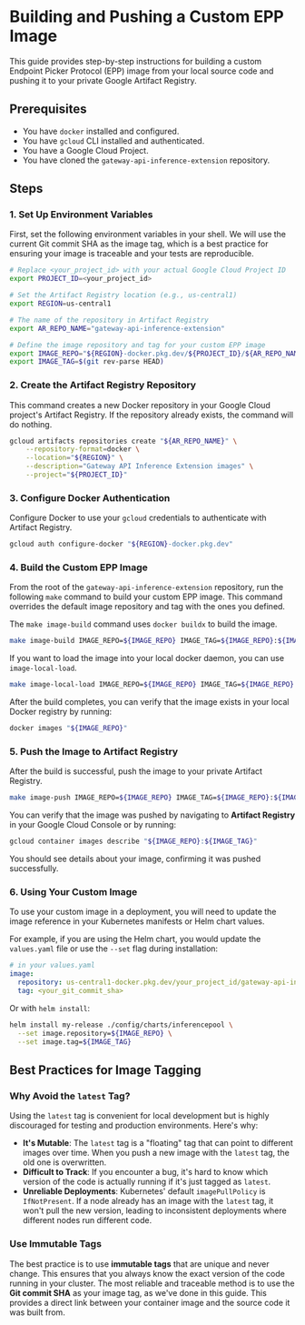 # Building and Pushing a Custom EPP Image

This guide provides step-by-step instructions for building a custom Endpoint Picker Protocol (EPP) image from your local source code and pushing it to your private Google Artifact Registry.

## Prerequisites

*   You have `docker` installed and configured.
*   You have `gcloud` CLI installed and authenticated.
*   You have a Google Cloud Project.
*   You have cloned the `gateway-api-inference-extension` repository.

## Steps

### 1. Set Up Environment Variables

First, set the following environment variables in your shell. We will use the current Git commit SHA as the image tag, which is a best practice for ensuring your image is traceable and your tests are reproducible.

```bash
# Replace <your_project_id> with your actual Google Cloud Project ID
export PROJECT_ID=<your_project_id>

# Set the Artifact Registry location (e.g., us-central1)
export REGION=us-central1

# The name of the repository in Artifact Registry
export AR_REPO_NAME="gateway-api-inference-extension"

# Define the image repository and tag for your custom EPP image
export IMAGE_REPO="${REGION}-docker.pkg.dev/${PROJECT_ID}/${AR_REPO_NAME}/epp"
export IMAGE_TAG=$(git rev-parse HEAD)
```

### 2. Create the Artifact Registry Repository

This command creates a new Docker repository in your Google Cloud project's Artifact Registry. If the repository already exists, the command will do nothing.

```bash
gcloud artifacts repositories create "${AR_REPO_NAME}" \
    --repository-format=docker \
    --location="${REGION}" \
    --description="Gateway API Inference Extension images" \
    --project="${PROJECT_ID}"
```

### 3. Configure Docker Authentication

Configure Docker to use your `gcloud` credentials to authenticate with Artifact Registry.

```bash
gcloud auth configure-docker "${REGION}-docker.pkg.dev"
```

### 4. Build the Custom EPP Image

From the root of the `gateway-api-inference-extension` repository, run the following `make` command to build your custom EPP image. This command overrides the default image repository and tag with the ones you defined.

The `make image-build` command uses `docker buildx` to build the image.

```bash
make image-build IMAGE_REPO=${IMAGE_REPO} IMAGE_TAG=${IMAGE_REPO}:${IMAGE_TAG}
```

If you want to load the image into your local docker daemon, you can use `image-local-load`.

```bash
make image-local-load IMAGE_REPO=${IMAGE_REPO} IMAGE_TAG=${IMAGE_REPO}:${IMAGE_TAG}
```

After the build completes, you can verify that the image exists in your local Docker registry by running:

```bash
docker images "${IMAGE_REPO}"
```

### 5. Push the Image to Artifact Registry

After the build is successful, push the image to your private Artifact Registry.

```bash
make image-push IMAGE_REPO=${IMAGE_REPO} IMAGE_TAG=${IMAGE_REPO}:${IMAGE_TAG}
```

You can verify that the image was pushed by navigating to **Artifact Registry** in your Google Cloud Console or by running:

```bash
gcloud container images describe "${IMAGE_REPO}:${IMAGE_TAG}"
```

You should see details about your image, confirming it was pushed successfully.


### 6. Using Your Custom Image

To use your custom image in a deployment, you will need to update the image reference in your Kubernetes manifests or Helm chart values.

For example, if you are using the Helm chart, you would update the `values.yaml` file or use the `--set` flag during installation:

```yaml
# in your values.yaml
image:
  repository: us-central1-docker.pkg.dev/your_project_id/gateway-api-inference-extension/epp
  tag: <your_git_commit_sha>
```

Or with `helm install`:

```bash
helm install my-release ./config/charts/inferencepool \
  --set image.repository=${IMAGE_REPO} \
  --set image.tag=${IMAGE_TAG}
```

## Best Practices for Image Tagging

### Why Avoid the `latest` Tag?

Using the `latest` tag is convenient for local development but is highly discouraged for testing and production environments. Here's why:

*   **It's Mutable**: The `latest` tag is a "floating" tag that can point to different images over time. When you push a new image with the `latest` tag, the old one is overwritten.
*   **Difficult to Track**: If you encounter a bug, it's hard to know which version of the code is actually running if it's just tagged as `latest`.
*   **Unreliable Deployments**: Kubernetes' default `imagePullPolicy` is `IfNotPresent`. If a node already has an image with the `latest` tag, it won't pull the new version, leading to inconsistent deployments where different nodes run different code.

### Use Immutable Tags

The best practice is to use **immutable tags** that are unique and never change. This ensures that you always know the exact version of the code running in your cluster. The most reliable and traceable method is to use the **Git commit SHA** as your image tag, as we've done in this guide. This provides a direct link between your container image and the source code it was built from.

